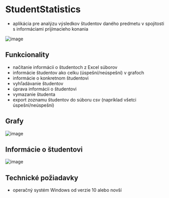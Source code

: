# StudentStatistics
- aplikácia pre analýzu výsledkov študentov daného predmetu v spojitosti s informáciami prijímacieho konania

![image](https://github.com/user-attachments/assets/bbab5976-aeb2-4437-a21f-fa078eb36b7d)


## Funkcionality
- načítanie informácii o študentoch z Excel súborov
- informácie študentov ako celku (úspešní/neúspešní) v grafoch
- informácie o konkretnom študentovi
- vyhľadávanie študentov
- úprava informácii o študentovi
- vymazanie študenta
- export zoznamu študentov do súboru csv (napríklad všetci úspešní/neúspešní)

## Grafy
![image](https://github.com/user-attachments/assets/24aeea4d-a163-4d5d-9c5c-0dacbde6f1d4)


## Informácie o študentovi
![image](https://github.com/user-attachments/assets/1990b1f2-b11a-4043-ad82-322e9224cbfc)


## Technické požiadavky
- operačný systém Windows od verzie 10 alebo novší
 
